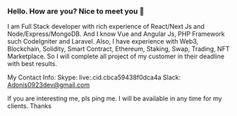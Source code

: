 ### Hello. How are you? Nice to meet you 👋

I am Full Stack developer with rich experience of React/Next Js and Node/Express/MongoDB.
And I know Vue and Angular Js, PHP Framework such CodeIgniter and Laravel.
Also, I have experience with Web3, Blockchain, Solidity, Smart Contract, Ethereum, Staking, Swap, Trading, NFT Marketplace.
So I will complete all project of my customer in their deadline with best results.

My Contact Info: 
  Skype: live:.cid.cbca59438f0dca4a
  Slack: Adonis0923dev@gmail.com
  
If you are interesting me, pls ping me.
I will be available in any time for my clients.
Thanks

<!--
**svendev1222/svendev1222** is a ✨ _special_ ✨ repository because its `README.md` (this file) appears on your GitHub profile.

Here are some ideas to get you started:

- 🔭 I’m currently working on ...
- 🌱 I’m currently learning ...
- 👯 I’m looking to collaborate on ...
- 🤔 I’m looking for help with ...
- 💬 Ask me about ...
- 📫 How to reach me: ...
- 😄 Pronouns: ...
- ⚡ Fun fact: ...
-->
